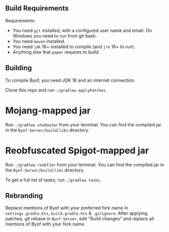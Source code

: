 ## Build Requirements

Requirements:
- You need `git` installed, with a configured user name and email. 
   On Windows you need to run from git bash.
- You need `maven` installed.
- You need `jdk` 16+ installed to compile (and `jre` 16+ to run).
- Anything else that `paper` requires to build.

## Building

To compile Byof, you need JDK 16 and an internet connection.

Clone this repo and run `./gradlew applyPatches`.

# Mojang-mapped jar
Run `./gradlew shadowJar` from your terminal. You can find the compiled jar in the `Byof-Server/build/libs` directory.

# Reobfuscated Spigot-mapped jar
Run `./gradlew reobfJar` from your terminal. You can find the compiled jar in the `Byof-Server/build/libs` directory.

To get a full list of tasks, run `./gradlew tasks`.

## Rebranding

Replace mentions of Byof with your preferred fork name in `settings.gradle.kts`, `build.gradle.kts` & `.gitignore`.
After applying patches, git rebase in `Byof-Server`, edit "Build changes" and replace all mentions of Byof with your fork name.